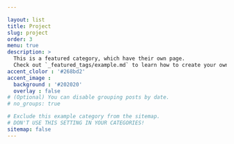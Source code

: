 ```yaml
---

layout: list
title: Project
slug: project
order: 3
menu: true
description: >
  This is a featured category, which have their own page.
  Check out `_featured_tags/example.md` to learn how to create your own.
accent_clolor : '#268bd2'
accent_image :
  background : '#202020'
  overlay : false
# (Optional) You can disable grouping posts by date.
# no_groups: true

# Exclude this example category from the sitemap.
# DON'T USE THIS SETTING IN YOUR CATEGORIES!
sitemap: false
---
```

